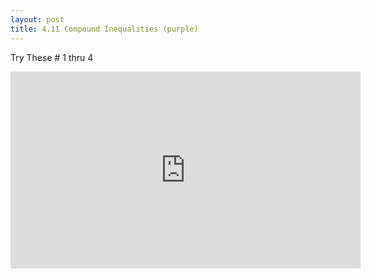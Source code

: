 ```yaml
---
layout: post
title: 4.11 Compound Inequalities (purple)
---
```


Try These # 1 thru 4
<iframe width="560" height="315" src="https://www.youtube.com/embed/H-kBO2A3_L8" frameborder="0" allowfullscreen></iframe>
